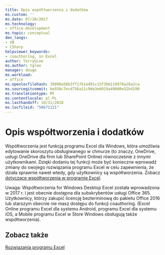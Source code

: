 ```yaml
---
title: Opis współtworzenia i dodatków
ms.custom: ''
ms.date: 07/20/2017
ms.technology:
- office-development
ms.topic: conceptual
dev_langs:
- VB
- CSharp
helpviewer_keywords:
- coauthoring, in Excel
author: TerryGLee
ms.author: tglee
manager: douge
ms.workload:
- office
ms.openlocfilehash: 39098a56b3ff17b1e491c15f3b6119978a28a2ca
ms.sourcegitcommit: be938c7ecd756a11c9de3e6019a490d0e52b4190
ms.translationtype: MT
ms.contentlocale: pl-PL
ms.lasthandoff: 10/31/2018
ms.locfileid: "50671121"
---
```

# <a name="understand-coauthoring-and-add-ins"></a>Opis współtworzenia i dodatków

Współtworzenia jest funkcją programu Excel dla Windows, która umożliwia edytowanie skoroszytu obsługiwanego w chmurze (to znaczy, OneDrive, usługi OneDrive dla firm lub SharePoint Online) równocześnie z innymi użytkownikami. Dzięki dodaniu tej funkcji może być konieczne wprowadź zmiany do swojego rozwiązania programu Excel w celu zapewnienia, że działa sprawnie nawet wtedy, gdy użytkownicy są współtworzenia. Zobacz [dotyczące współtworzenia w programie Excel](/office/vba/excel/concepts/about-coauthoring-in-excel).

Uwaga: Współtworzenia for Windows Desktop Excel została wprowadzona w 2017 r. i jest obecnie dostępna dla subskrybentów usługi Office 365. Użytkownicy, którzy zakupić licencję bezterminową do pakietu Office 2016 lub starszym obecnie nie masz dostępu do funkcji coauthoring. (Excel Online programu Excel dla systemu Android, programu Excel dla systemu iOS, a Mobile programu Excel w Store Windows obsługują także współtworzenia).

## <a name="see-also"></a>Zobacz także
[Rozwiązania programu Excel](./excel-solutions.md)
